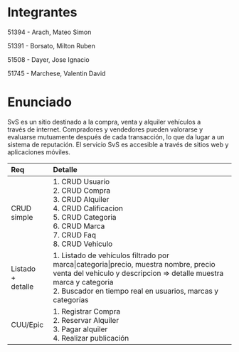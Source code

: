 # Integrantes
51394 - Arach, Mateo Simon

51391 - Borsato, Milton Ruben

51508 - Dayer, Jose Ignacio

51745 - Marchese, Valentin David

# Enunciado

SvS es un sitio destinado a la compra, venta y alquiler vehículos a través de internet. Compradores y vendedores pueden valorarse y evaluarse mutuamente después de cada transacción, lo que da lugar a un sistema de reputación. El servicio SvS es accesible a través de sitios web y aplicaciones móviles.





<table>
<thead>
<tr>
<th align="left">Req</th>
<th align="left">Detalle</th>
</tr>
</thead>
<tbody>
<tr>
<td align="left">CRUD simple</td>
<td align="left">
      1. CRUD Usuario
  <br>2. CRUD Compra
  <br>3. CRUD Alquiler
  <br>4. CRUD Calificacion
  <br>5. CRUD Categoria
  <br>6. CRUD Marca
  <br>7. CRUD Faq
  <br>8. CRUD Vehiculo

</td>
</tr>
<tr>
<td align="left">Listado<br>+<br>detalle</td>
<td align="left">1. Listado de vehículos filtrado por marca|categoria|precio, muestra nombre, precio venta del vehiculo y descripcion =&gt; detalle muestra marca y categoria
      <br>2. Buscador en tiempo real en usuarios, marcas y categorías</td>
</tr>
<tr>
<td align="left">CUU/Epic</td>
<td align="left">
      1. Registrar Compra
      <br>2. Reservar Alquiler
      <br>3. Pagar alquiler
      <br>4. Realizar publicación
      </td>
</tr>
</tbody>
</table>


